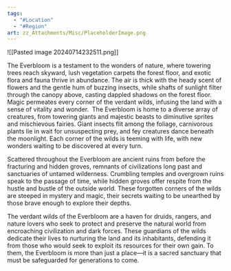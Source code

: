 ```yaml
---
tags:
  - "#Location"
  - "#Region"
art: zz_Attachments/Misc/PlaceholderImage.png
---
```


![[Pasted image 20240714232511.png]]

The Everbloom is a testament to the wonders of nature, where towering trees reach skyward, lush vegetation carpets the forest floor, and exotic flora and fauna thrive in abundance. The air is thick with the heady scent of flowers and the gentle hum of buzzing insects, while shafts of sunlight filter through the canopy above, casting dappled shadows on the forest floor. Magic permeates every corner of the verdant wilds, infusing the land with a sense of vitality and wonder.  The Everbloom is home to a diverse array of creatures, from towering giants and majestic beasts to diminutive sprites and mischievous fairies. Giant insects flit among the foliage, carnivorous plants lie in wait for unsuspecting prey, and fey creatures dance beneath the moonlight. Each corner of the wilds is teeming with life, with new wonders waiting to be discovered at every turn.

Scattered throughout the Everbloom are ancient ruins from before the fracturing and hidden groves, remnants of civilizations long past and sanctuaries of untamed wilderness. Crumbling temples and overgrown ruins speak to the passage of time, while hidden groves offer respite from the hustle and bustle of the outside world. These forgotten corners of the wilds are steeped in mystery and magic, their secrets waiting to be unearthed by those brave enough to explore their depths.

The verdant wilds of the Everbloom are a haven for druids, rangers, and nature lovers who seek to protect and preserve the natural world from encroaching civilization and dark forces. These guardians of the wilds dedicate their lives to nurturing the land and its inhabitants, defending it from those who would seek to exploit its resources for their own gain. To them, the Everbloom is more than just a place—it is a sacred sanctuary that must be safeguarded for generations to come.